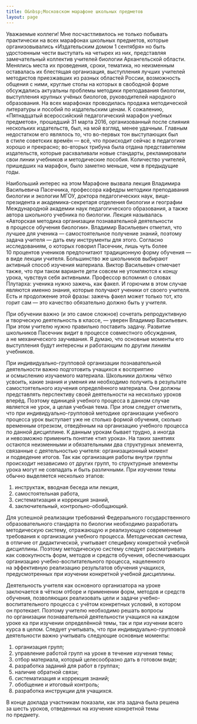 ```yaml
---
title: О&nbsp;Московском марафоне школьных предметов
layout: page
---
```


Уважаемые коллеги! Мне посчастливилось не&nbsp;только побывать практически на&nbsp;всех марафонах школьных предметов, которые организовывались &laquo;Издательским домом 1&nbsp;сентября&raquo; но&nbsp;быть удостоенным чести выступать на&nbsp;четырех из&nbsp;них, представляя замечательный коллектив учителей биологии Архангельской области. Менялись места их&nbsp;проведения, сроки, тематика, но&nbsp;неизменным оставалась их&nbsp;блестящая организация, выступления лучших учителей методистов приезжавших из&nbsp;разных областей России, возможность общения с&nbsp;ними, круглые столы на&nbsp;которых в&nbsp;свободной форме обсуждались актуальны проблемы методики преподавания биологии, выступления крупных учёных биологов, руководителей народного образования. На&nbsp;всех марафонах проводилась продажа методической литературы и&nbsp;пособий по&nbsp;издательским ценам. К&nbsp;сожалению, &laquo;Пятнадцатый всероссийский педагогический марафон учебных предметов&raquo;, прошедший 31&nbsp;марта 2016, организованный после слияния нескольких издательств, был, на&nbsp;мой взгляд, менее удачным. Главным недостатком его являлось&nbsp;то, что во-первых тон выступающих был в&nbsp;стиле советских времён&nbsp;&mdash; всё, что происходит сейчас в&nbsp;педагогике хорошо и&nbsp;прекрасно; во-вторых трибуна была отдана представителям издательств, которые расхваливали новые стандарты, рекламировали свои линии учебников и&nbsp;методические пособия. Количество учителей, пришедших на&nbsp;марафон, было заметно меньше, чем в&nbsp;предыдущие годы.

Наибольший интерес на&nbsp;этом Марафоне вызвала лекция Владимира Васильевича Пасечника, профессора кафедры методики преподавания биологии и&nbsp;экологии МГОУ, доктора педагогических наук, вице-президента и&nbsp;академика-секретаря отделения биологии и&nbsp;географии Международной академии наук педагогического образования, а&nbsp;также автора школьного учебника по&nbsp;биологии. Лекция называлась &laquo;Авторская методика организации познавательной деятельности в&nbsp;процессе обучения биологии&raquo;. Владимир Васильевич отметил, что лучшее для ученика&nbsp;&mdash; самостоятельное получение знаний, поэтому задача учителя&nbsp;&mdash; дать ему инструменты для этого. Согласно исследованиям, о&nbsp;которых говорил Пасечник, лишь чуть более 10&nbsp;процентов учеников предпочитают традиционную форму обучения&nbsp;&mdash; в&nbsp;виде лекции учителя. Большинство&nbsp;же школьников выбирают активный способ изучения материала. Виктор Васильевич отмечает также, что при таком варианте дети совсем не&nbsp;утомляются к&nbsp;концу урока, чувствуя себя активными. Профессор вспомнил о&nbsp;словах Плутарха: ученика нужно зажечь, как факел. И&nbsp;горючим в&nbsp;этом случае являются именно знания, которые получают ученики от&nbsp;своего учителя. Есть и&nbsp;продолжение этой фразы: зажечь факел может только тот, кто горит сам&nbsp;&mdash; это качество обязательно должно быть у&nbsp;учителя.

При обучении важно (и&nbsp;это самое сложное) сочетать репродуктивную и&nbsp;творческую деятельность в&nbsp;классе,&nbsp;&mdash; уверен Владимир Васильевич. При этом учителю нужно правильно поставить задачу. Развитие школьников Пасечник видит в&nbsp;процессе совместного обсуждения, а&nbsp;не&nbsp;механического заучивания. Я&nbsp;думаю, что основные моменты его выступления будут интересны и&nbsp;работающим по&nbsp;другим линиям учебников.

При индивидуально-групповой организации познавательной деятельности важно подготовить учащихся к&nbsp;восприятию и&nbsp;осмыслению изучаемого материала. Школьники должны чётко усвоить, какие знания и&nbsp;умения им&nbsp;необходимо получить в&nbsp;результате самостоятельного изучения определённого материала. Они должны представлять перспективу своей деятельности на&nbsp;несколько уроков вперёд. Поэтому единицей учебного процесса в&nbsp;данном случае является не&nbsp;урок, а&nbsp;целая учебная тема. При этом следует отметить, что при индивидуально-групповой методике организации учебного процесса урок выступает уже не&nbsp;столько формой обучения, сколько временным отрезком, отведённым на&nbsp;организацию учебного процесса по&nbsp;данной дисциплине. К&nbsp;данным урокам бывает трудно, а&nbsp;иногда и&nbsp;невозможно применить понятие &laquo;тип урока&raquo;. На&nbsp;таких занятиях остаются неизменными и&nbsp;обязательными два структурных элемента, связанные с&nbsp;деятельностью учителя: организационный момент и&nbsp;подведение итогов. Так как организация работы внутри группы происходит независимо от&nbsp;других групп, то&nbsp;структурные элементы урока могут не&nbsp;совпадать и&nbsp;быть различными. При изучении темы обычно выделяется несколько этапов:

1. инструктаж, вводная беседа или лекция,
2. самостоятельная работа,
3. систематизация и&nbsp;коррекция знаний,
4. заключительный, контрольно-обобщающий.

Для успешной реализации требований Федерального государственного образовательного стандарта по&nbsp;биологии необходимо разработать методическую систему, отражающую и&nbsp;реализующую современные требования к&nbsp;организации учебного процесса. Методическая система, в&nbsp;отличие от&nbsp;дидактической, учитывает специфику конкретной учебной дисциплины. Поэтому методическую систему следует рассматривать как совокупность форм, методов и&nbsp;средств обучения, обеспечивающих организацию учебно-воспитательного процесса, нацеленного на&nbsp;эффективную реализацию результатов обучения учащихся, предусмотренных при изучении конкретной учебной дисциплины.

Деятельность учителя как основного организатора на&nbsp;уроке заключается в&nbsp;чётком отборе и&nbsp;применении форм, методов и&nbsp;средств обучения, позволяющих реализовать цели и&nbsp;задачи учебно-воспитательного процесса с&nbsp;учётом конкретных условий, в&nbsp;котором он&nbsp;протекает. Поэтому учителю необходимо решать вопросы по&nbsp;организации познавательной деятельности учащихся на&nbsp;каждом уроке ка&nbsp;при изучении определённой темы, так и&nbsp;при изучении всего курса в&nbsp;целом. Следует учитывать, что при индивидуально-групповой деятельности важно учитывать следующие основные моменты:

1. организация групп;
2. управление работой групп на&nbsp;уроке в&nbsp;течение изучения темы;
3. отбор материала, который целесообразно дать в&nbsp;готовом виде;
4. разработка заданий для работ в&nbsp;группах;
5. наличие обратной связи;
6. систематизация и&nbsp;коррекция знаний;
7. обобщение и&nbsp;итоговый контроль;
8. разработка инструкции для учащихся.

В&nbsp;конце доклада участникам показали, как эта задача была решена за&nbsp;шесть уроков, отведенных на&nbsp;изучение конкретной темы по&nbsp;предмету.
